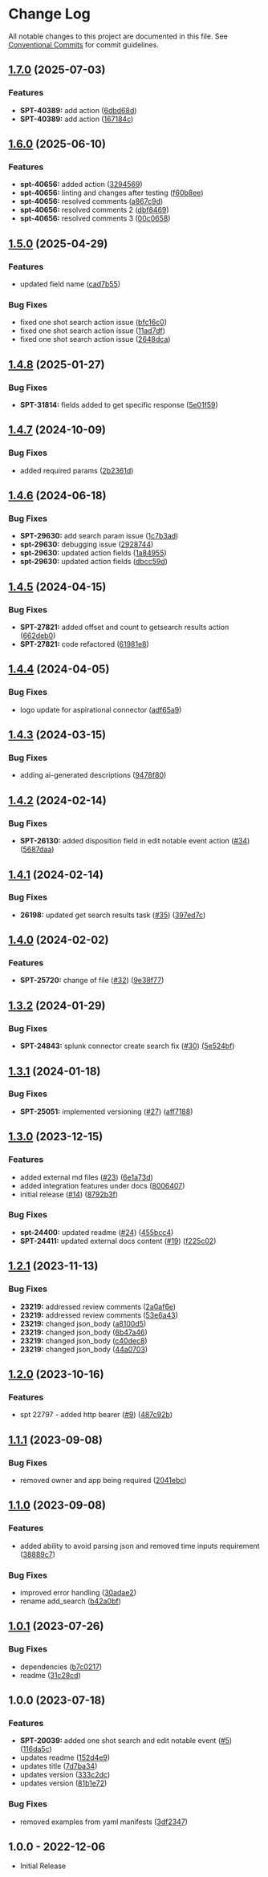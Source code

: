 # Change Log

All notable changes to this project are documented in this file.
See [Conventional Commits](https://conventionalcommits.org) for commit guidelines.

## [1.7.0](https://github.com/swimlane-connectors/t_splunk/compare/1.6.0...1.7.0) (2025-07-03)


### Features

* **SPT-40389:** add action ([6dbd68d](https://github.com/swimlane-connectors/t_splunk/commit/6dbd68dc56db61d2ca5a19a1c7d6d92cd12adb83))
* **SPT-40389:** add action ([167184c](https://github.com/swimlane-connectors/t_splunk/commit/167184c4818b2d98b00b9477eec2fd8d7be94685))

## [1.6.0](https://github.com/swimlane-connectors/t_splunk/compare/1.5.0...1.6.0) (2025-06-10)


### Features

* **spt-40656:** added action ([3294569](https://github.com/swimlane-connectors/t_splunk/commit/3294569d99ab955f3b058ce02e39027e930ad0de))
* **spt-40656:** linting and changes after testing ([f60b8ee](https://github.com/swimlane-connectors/t_splunk/commit/f60b8ee18cc147b70e57a2a581485de7f75ed73f))
* **spt-40656:** resolved comments ([a867c9d](https://github.com/swimlane-connectors/t_splunk/commit/a867c9d1482575d732806a26f94c40e9fb69fb30))
* **spt-40656:** resolved comments 2 ([dbf8469](https://github.com/swimlane-connectors/t_splunk/commit/dbf8469d5fa6689dac55384a49de97c211b72693))
* **spt-40656:** resolved comments 3 ([00c0658](https://github.com/swimlane-connectors/t_splunk/commit/00c065822e0a063f4bbd31ea8c9bec45e121a868))

## [1.5.0](https://github.com/swimlane-connectors/t_splunk/compare/1.4.8...1.5.0) (2025-04-29)


### Features

* updated field name ([cad7b55](https://github.com/swimlane-connectors/t_splunk/commit/cad7b553b0d8c7f6804390037cf25c023712fb4c))


### Bug Fixes

* fixed one shot search action issue ([bfc16c0](https://github.com/swimlane-connectors/t_splunk/commit/bfc16c09eea39b7b917508497a3f6cc007cfa1c8))
* fixed one shot search action issue ([11ad7df](https://github.com/swimlane-connectors/t_splunk/commit/11ad7df34e39aafdcf5fb7a8f4bbab2399442ae4))
* fixed one shot search action issue ([2648dca](https://github.com/swimlane-connectors/t_splunk/commit/2648dca6b17607f5dc08f5684d4ed6d7e748cb48))

## [1.4.8](https://github.com/swimlane-connectors/t_splunk/compare/1.4.7...1.4.8) (2025-01-27)


### Bug Fixes

* **SPT-31814:** fields added to get specific response ([5e01f59](https://github.com/swimlane-connectors/t_splunk/commit/5e01f59dcb6505aecf994faa3e8b7428364e5b07))

## [1.4.7](https://github.com/swimlane-connectors/t_splunk/compare/1.4.6...1.4.7) (2024-10-09)


### Bug Fixes

* added required params ([2b2361d](https://github.com/swimlane-connectors/t_splunk/commit/2b2361df487932055c411efa427d6d765fa2cff9))

## [1.4.6](https://github.com/swimlane-connectors/t_splunk/compare/1.4.5...1.4.6) (2024-06-18)


### Bug Fixes

* **SPT-29630:** add search param issue ([1c7b3ad](https://github.com/swimlane-connectors/t_splunk/commit/1c7b3ad5ec18270a7941d864d1318b5cc30fa990))
* **spt-29630:** debugging issue ([2928744](https://github.com/swimlane-connectors/t_splunk/commit/2928744b5d4b92df383145e379e396e3bc17a6be))
* **spt-29630:** updated action fields ([1a84955](https://github.com/swimlane-connectors/t_splunk/commit/1a84955350fded710847ec130eb0627c3ead7d26))
* **spt-29630:** updated action fields ([dbcc59d](https://github.com/swimlane-connectors/t_splunk/commit/dbcc59db4d5fc0649209a2d5393ffc201a0a4771))

## [1.4.5](https://github.com/swimlane-connectors/t_splunk/compare/1.4.4...1.4.5) (2024-04-15)


### Bug Fixes

* **SPT-27821:** added offset and count to getsearch results action ([662deb0](https://github.com/swimlane-connectors/t_splunk/commit/662deb000d2b7fb5f827431b4b9e8c5bfe7a1e81))
* **SPT-27821:** code refactored ([61981e8](https://github.com/swimlane-connectors/t_splunk/commit/61981e8f295248124d8b12b790c34f3ba37afa39))

## [1.4.4](https://github.com/swimlane-connectors/t_splunk/compare/1.4.3...1.4.4) (2024-04-05)


### Bug Fixes

* logo update for aspirational connector ([adf65a9](https://github.com/swimlane-connectors/t_splunk/commit/adf65a9b81cc90e1ef760a433868e28a337b6ba9))

## [1.4.3](https://github.com/swimlane-connectors/t_splunk/compare/1.4.2...1.4.3) (2024-03-15)


### Bug Fixes

* adding ai-generated descriptions ([9478f80](https://github.com/swimlane-connectors/t_splunk/commit/9478f80ece30744d1ec0b2b5264476e4cab6167e))

## [1.4.2](https://github.com/swimlane-connectors/t_splunk/compare/1.4.1...1.4.2) (2024-02-14)


### Bug Fixes

* **SPT-26130:** added disposition field in edit notable event action ([#34](https://github.com/swimlane-connectors/t_splunk/issues/34)) ([5687daa](https://github.com/swimlane-connectors/t_splunk/commit/5687daaa354ee5a70aec9a8f3eef13cbbbc455cd))

## [1.4.1](https://github.com/swimlane-connectors/t_splunk/compare/1.4.0...1.4.1) (2024-02-14)


### Bug Fixes

* **26198:** updated get search results task ([#35](https://github.com/swimlane-connectors/t_splunk/issues/35)) ([397ed7c](https://github.com/swimlane-connectors/t_splunk/commit/397ed7c6a0ad6f308927ba1a4ee1e34ebf517447))

## [1.4.0](https://github.com/swimlane-connectors/t_splunk/compare/1.3.2...1.4.0) (2024-02-02)


### Features

* **SPT-25720:** change of file ([#32](https://github.com/swimlane-connectors/t_splunk/issues/32)) ([9e38f77](https://github.com/swimlane-connectors/t_splunk/commit/9e38f77f7f9ade9d303d68bf3fa61f944e11118d))

## [1.3.2](https://github.com/swimlane-connectors/t_splunk/compare/1.3.1...1.3.2) (2024-01-29)


### Bug Fixes

* **SPT-24843:** splunk connector create search fix ([#30](https://github.com/swimlane-connectors/t_splunk/issues/30)) ([5e524bf](https://github.com/swimlane-connectors/t_splunk/commit/5e524bfd8307f572678f8e38d48a7859c4bc33e0))

## [1.3.1](https://github.com/swimlane-connectors/t_splunk/compare/1.3.0...1.3.1) (2024-01-18)


### Bug Fixes

* **SPT-25051:** implemented versioning ([#27](https://github.com/swimlane-connectors/t_splunk/issues/27)) ([aff7188](https://github.com/swimlane-connectors/t_splunk/commit/aff718879aa8ed76569e63bcdd6f2de0c0427cfc))

## [1.3.0](https://github.com/swimlane-connectors/t_splunk/compare/1.2.1...1.3.0) (2023-12-15)


### Features

* added external md files ([#23](https://github.com/swimlane-connectors/t_splunk/issues/23)) ([6e1a73d](https://github.com/swimlane-connectors/t_splunk/commit/6e1a73d1420d1d1ddea4518c6e559c0362758c9a))
* added integration features under docs ([8006407](https://github.com/swimlane-connectors/t_splunk/commit/800640769b8bc8d2ea878ee9b02ae72a3997c56f))
* initial release ([#14](https://github.com/swimlane-connectors/t_splunk/issues/14)) ([8792b3f](https://github.com/swimlane-connectors/t_splunk/commit/8792b3f60b87ca5000bea2801019707b03809a74))


### Bug Fixes

* **spt-24400:** updated readme ([#24](https://github.com/swimlane-connectors/t_splunk/issues/24)) ([455bcc4](https://github.com/swimlane-connectors/t_splunk/commit/455bcc4a68339b2a179f9e414ea3708ecb95ccd1))
* **SPT-24411:** updated external docs content ([#19](https://github.com/swimlane-connectors/t_splunk/issues/19)) ([f225c02](https://github.com/swimlane-connectors/t_splunk/commit/f225c02ee504a93f8115226c2d71f40e6e3bff60))

## [1.2.1](https://github.com/swimlane-connectors/t_splunk/compare/1.2.0...1.2.1) (2023-11-13)


### Bug Fixes

* **23219:** addressed review comments ([2a0af6e](https://github.com/swimlane-connectors/t_splunk/commit/2a0af6eb112fc4129c8b9346e14fad41d22a9261))
* **23219:** addressed review comments ([53e6a43](https://github.com/swimlane-connectors/t_splunk/commit/53e6a43145ccb849361b39bb51e873863b9d428b))
* **23219:** changed json_body ([a8100d5](https://github.com/swimlane-connectors/t_splunk/commit/a8100d514d70c70e6aa2965828744eb0cd3b6ef0))
* **23219:** changed json_body ([6b47a46](https://github.com/swimlane-connectors/t_splunk/commit/6b47a467fc3b0c854f6bfaaab39a76e8e65eec55))
* **23219:** changed json_body ([c40dec8](https://github.com/swimlane-connectors/t_splunk/commit/c40dec81bc4d6151a37069a6429f2eed7a1c750c))
* **23219:** changed json_body ([44a0703](https://github.com/swimlane-connectors/t_splunk/commit/44a0703ec456644e411004b88093a203e5f67fe5))

## [1.2.0](https://github.com/swimlane-connectors/t_splunk/compare/1.1.1...1.2.0) (2023-10-16)


### Features

* spt 22797 - added http bearer ([#9](https://github.com/swimlane-connectors/t_splunk/issues/9)) ([487c92b](https://github.com/swimlane-connectors/t_splunk/commit/487c92bdc90b5180c9daedea116a8b673966b4a5))

## [1.1.1](https://github.com/swimlane-connectors/t_splunk/compare/1.1.0...1.1.1) (2023-09-08)


### Bug Fixes

* removed owner and app being required ([2041ebc](https://github.com/swimlane-connectors/t_splunk/commit/2041ebc4575f74ff4921d6ed8e43ee7ae9c8ee8f))

## [1.1.0](https://github.com/swimlane-connectors/t_splunk/compare/1.0.1...1.1.0) (2023-09-08)


### Features

* added ability to avoid parsing json and removed time inputs requirement ([38889c7](https://github.com/swimlane-connectors/t_splunk/commit/38889c7fd5ccf230e5a7e8103e614ef6b2a813e1))


### Bug Fixes

* improved error handling ([30adae2](https://github.com/swimlane-connectors/t_splunk/commit/30adae21479179ec9109e524b956c812d15daf68))
* rename add_search ([b42a0bf](https://github.com/swimlane-connectors/t_splunk/commit/b42a0bf6373bb0a2d1c1d539b48708540073d0dc))

## [1.0.1](https://github.com/swimlane-connectors/t_splunk/compare/1.0.0...1.0.1) (2023-07-26)


### Bug Fixes

* dependencies ([b7c0217](https://github.com/swimlane-connectors/t_splunk/commit/b7c0217317b7da25e260ec79dd3482434cac3695))
* readme ([31c28cd](https://github.com/swimlane-connectors/t_splunk/commit/31c28cd7a09535b92c879dc4b197e190f3c96432))

## 1.0.0 (2023-07-18)


### Features

* **SPT-20039:** added one shot search and edit notable event ([#5](https://github.com/swimlane-connectors/t_splunk/issues/5)) ([116da5c](https://github.com/swimlane-connectors/t_splunk/commit/116da5c5da5bb21f32a412bf8e18770a1d7a1773))
* updates readme ([152d4e9](https://github.com/swimlane-connectors/t_splunk/commit/152d4e972aa819d90fb2d2ef5f8ef77c47a3fef1))
* updates title ([7d7ba34](https://github.com/swimlane-connectors/t_splunk/commit/7d7ba34b98c356211996bce43e88392d5a558a01))
* updates version ([333c2dc](https://github.com/swimlane-connectors/t_splunk/commit/333c2dc5cc0011377e7bd6bdcf904577f9b03c84))
* updates version ([81b1e72](https://github.com/swimlane-connectors/t_splunk/commit/81b1e72194fe225b39371d7f12e3ff0550427fd2))


### Bug Fixes

* removed examples from yaml manifests ([3df2347](https://github.com/swimlane-connectors/t_splunk/commit/3df23472c0c1eee64ba73d1e68a98fd74f21dc3d))

## 1.0.0 - 2022-12-06
 * Initial Release
